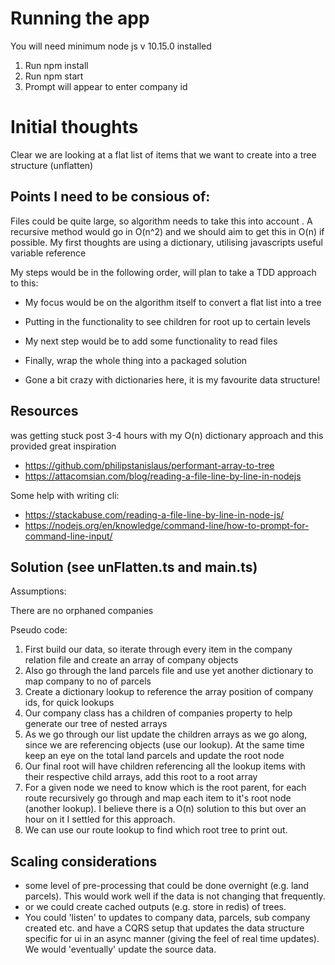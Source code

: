 # Running the app

You will need minimum node js v 10.15.0 installed

1. Run npm install
2. Run npm start
3. Prompt will appear to enter company id

# Initial thoughts

Clear we are looking at a flat list of items that we want to create into a tree structure (unflatten)

## Points I need to be consious of:

Files could be quite large, so algorithm needs to take this into account . A recursive method would 
go in O(n^2) and we should aim to get this in O(n) if possible. My first thoughts are using a dictionary, 
utilising javascripts useful variable reference

My steps would be in the following order, will plan to take a TDD approach to this:

* My focus would be on the algorithm itself to convert a flat list into a tree
* Putting in the functionality to see children for root up to certain levels 
* My next step would be to add some functionality to read files
* Finally, wrap the whole thing into a packaged solution

* Gone a bit crazy with dictionaries here, it is my favourite data structure!


## Resources
 
was getting stuck post 3-4 hours with my O(n) dictionary approach and this provided great inspiration
* https://github.com/philipstanislaus/performant-array-to-tree
* https://attacomsian.com/blog/reading-a-file-line-by-line-in-nodejs

Some help with writing cli: 
* https://stackabuse.com/reading-a-file-line-by-line-in-node-js/
* https://nodejs.org/en/knowledge/command-line/how-to-prompt-for-command-line-input/

## Solution (see unFlatten.ts and main.ts) 

Assumptions:

There are no orphaned companies

Pseudo code: 

1. First build our data, so iterate through every item in the company relation file and create an array of company objects
2. Also go through the land parcels file and use yet another dictionary to map company to no of parcels
3. Create a dictionary lookup to reference the array position of company ids, for quick lookups
4. Our company class has a children of companies property to help generate our tree of nested arrays
5. As we go through our list update the children arrays as we go along, since we are referencing objects (use our lookup).
At the same time keep an eye on the total land parcels and update the root node
6. Our final root will have children referencing all the lookup items with their respective child arrays, add this root 
to a root array 
7. For a given node we need to know which is the root parent, for each route recursively go through and map each item
 to it's root node (another lookup). I believe there is a O(n) solution to this but over an hour on it I settled for this approach.
8. We can use our route lookup to find which root tree to print out.

## Scaling considerations

* some level of pre-processing that could be done overnight (e.g. land parcels). This would work well if the data is not changing that frequently. 
* or we could create cached outputs (e.g. store in redis) of trees. 
* You could 'listen' to updates to company data, parcels, sub company created etc. 
and have a CQRS setup that updates the data structure specific for ui in an async manner (giving the feel of real time updates). 
We would 'eventually' update the source data.



